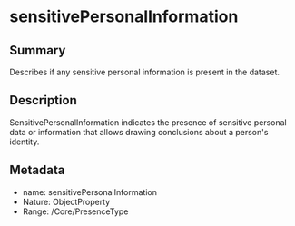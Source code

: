 <!-- Automatically generated by spec-parser v2.0.0 on 2023-12-27T15:02:03.969017+00:00 -->
<!-- SPDX-License-Identifier: Community-Spec-1.0 -->

# sensitivePersonalInformation

## Summary

Describes if any sensitive personal information is present in the dataset.


## Description

SensitivePersonalInformation indicates the presence of sensitive personal data
or information that allows drawing conclusions about a person's identity.


## Metadata

- name: sensitivePersonalInformation
- Nature: ObjectProperty
- Range: /Core/PresenceType




